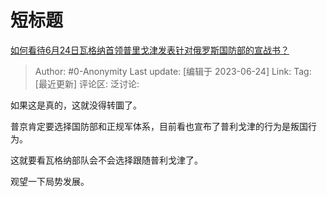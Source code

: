 # 短标题
[如何看待6月24日瓦格纳首领普里戈津发表针对俄罗斯国防部的宣战书？](https://www.zhihu.com/question/608197317/answer/3087761765)

> Author: #0-Anonymity
> Last update: [编辑于 2023-06-24]
> Link:
> Tag: [最近更新]
> 评论区:
> 泛讨论:

如果这是真的，这就没得转圜了。

普京肯定要选择国防部和正规军体系，目前看也宣布了普利戈津的行为是叛国行为。

这就要看瓦格纳部队会不会选择跟随普利戈津了。

观望一下局势发展。
